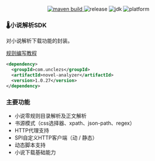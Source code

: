 <p align="center">
    <a href="https://github.com/uncle-novel/novel-analyzer/actions/workflows/maven.yml">
    <img src="https://img.shields.io/github/actions/workflow/status/uncle-novel/novel-analyzer/maven.yml" alt="maven build"/>
    </a>
	<img src="https://img.shields.io/github/v/release/unclezs/novel-analyzer" alt="release"/>
	<img src="https://img.shields.io/badge/jdk-8.221-green" alt="jdk"/>
	<img src="https://img.shields.io/badge/platform-win linux mac-green" alt="platform"/>
</p>

### 🌡️小说解析SDK

对小说解析下载功能的封装。

[规则编写教程](https://github.com/unclezs/uncle-novel-official-site/tree/main/docs/booksource)

```xml
<dependency>
  <groupId>com.unclezs</groupId>
  <artifactId>novel-analyzer</artifactId>
  <version>1.0.27</version>
</dependency>
```

### 主要功能

- 小说零规则目录解析及正文解析
- 书源模式（css选择器、xpath、json-path、regex）
- HTTP代理支持
- SPI自定义HTTP客户端（动 / 静态）
- 动态脚本支持
- 小说下载基础能力
